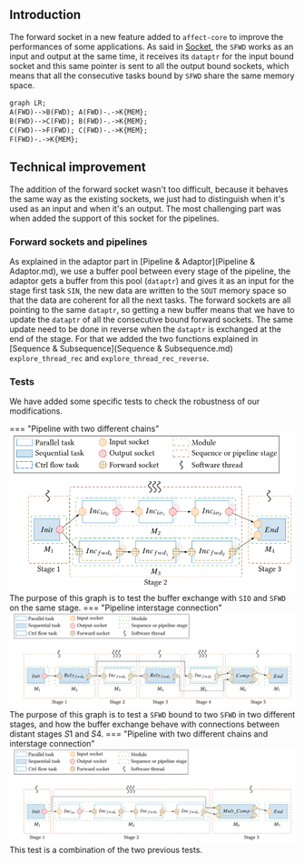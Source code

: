 ## Introduction

The forward socket in a new feature added to `affect-core` to improve the performances of some applications. As said in [Socket](Socket.md), the `SFWD` works as an input and output at the same time, it receives its `dataptr` for the input bound socket and this same pointer is sent to all the output bound sockets, which means that all the consecutive tasks bound by `SFWD` share the same memory space.

```mermaid
graph LR;
A(FWD)-->B(FWD); A(FWD)-.->K{MEM};
B(FWD)-->C(FWD); B(FWD)-.->K{MEM};
C(FWD)-->F(FWD); C(FWD)-.->K{MEM};
F(FWD)-.->K{MEM};
```

  

## Technical improvement
The addition of the forward socket wasn't too difficult, because it behaves the same way as the existing sockets, we just had to distinguish when it's used as an input and when it's an output. The most challenging part was when added the support of this socket for the pipelines.
### Forward sockets and pipelines
As explained in the adaptor part in [Pipeline & Adaptor](Pipeline & Adaptor.md), we use a buffer pool between every stage of the pipeline, the adaptor gets a buffer from this pool (`dataptr`) and gives it as an input for the stage first task `SIN`, the new data are written to the `SOUT` memory space so that the data are coherent for all the next tasks. The forward sockets are all pointing to the same `dataptr`, so getting a new buffer means that we have to update the `dataptr` of all the consecutive bound forward sockets. The same update need to be done in reverse when the `dataptr` is exchanged at the end of the stage. For that we added the two functions explained in [Sequence & Subsequence](Sequence & Subsequence.md) `explore_thread_rec` and `explore_thread_rec_reverse`.

### Tests

We have added some specific tests to check the robustness of our modifications.

=== "Pipeline with two different chains"
    ![double chian](./assets/pipeline_double_chain.svg)  
    The purpose of this graph is to test the buffer exchange with `SIO` and `SFWD` on the same stage.
=== "Pipeline interstage connection"
    ![forward_interstage](./assets/pipeline_inter_stage_fwd.svg)  
    The purpose of this graph is to test a `SFWD` bound to two `SFWD` in two different stages, and how the buffer exchange behave with connections between distant stages $S1$ and $S4$.
=== "Pipeline with two different chains and interstage connection"
    ![double_interstage](./assets/pipeline_inter_stage_double.svg)  
        This test is a combination of the two previous tests.